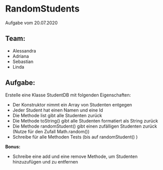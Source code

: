 # RandomStudents
Aufgabe vom 20.07.2020

## Team: 
- Alessandra
- Adriana
- Sebastian
- Linda

## Aufgabe: 
Erstelle eine Klasse StudentDB mit folgenden Eigenschaften:
- Der Konstruktor nimmt ein Array von Studenten entgegen
- Jeder Student hat einen Namen und eine Id
- Die Methode list gibt alle Studenten zurück
- Die Methode toString() gibt alle Studenten formatiert als String zurück
- Die Methode randomStudent() gibt einen zufälligen Studenten zurück (Nutze für den Zufall Math.random())
- Schreibe für alle Methoden Tests (bis auf randomStudent() )


**Bonus:** 
- Schreibe eine add und eine remove Methode, um Studenten hinzuzufügen und zu entfernen
